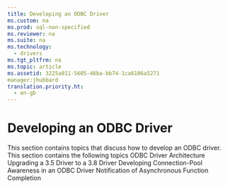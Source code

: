 ```yaml
---
title: Developing an ODBC Driver
ms.custom: na
ms.prod: sql-non-specified
ms.reviewer: na
ms.suite: na
ms.technology: 
  - drivers
ms.tgt_pltfrm: na
ms.topic: article
ms.assetid: 3225a011-5605-46ba-bb74-1ca6106a5271
manager:jhubbard
translation.priority.ht: 
  - en-gb
---
```

# Developing an ODBC Driver
<?xml version="1.0" encoding="utf-8"?>
<developerConceptualDocument xmlns="http://ddue.schemas.microsoft.com/authoring/2003/5" xmlns:xlink="http://www.w3.org/1999/xlink" xmlns:xsi="http://www.w3.org/2001/XMLSchema-instance" xsi:schemaLocation="http://ddue.schemas.microsoft.com/authoring/2003/5 http://dduestorage.blob.core.windows.net/ddueschema/developer.xsd">
  <introduction>
    <para>This section contains topics that discuss how to develop an ODBC driver.</para>
    <para>This section contains the following topics </para>
    <list class="bullet">
      <listItem>
        <para>
          <legacyLink xlink:href="21a62c7c-192e-4718-a16e-aa12b0de4419">ODBC Driver Architecture</legacyLink>
        </para>
      </listItem>
      <listItem>
        <para>
          <link xlink:href="ffba36ac-d22e-40b9-911a-973fa9e10bd3">Upgrading a 3.5 Driver to a 3.8 Driver</link>
        </para>
      </listItem>
      <listItem>
        <para>
          <link xlink:href="c63d5cae-24fc-4fee-89a9-ad0367cddc3e">Developing Connection-Pool Awareness in an ODBC Driver</link>
        </para>
      </listItem>
      <listItem>
        <para>
          <link xlink:href="336565da-4203-4745-bce2-4f011c08e357">Notification of Asynchronous Function Completion</link>
        </para>
      </listItem>
    </list>
  </introduction>
  <relatedTopics />
</developerConceptualDocument>